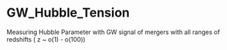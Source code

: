 # GW_Hubble_Tension
Measuring Hubble Parameter with GW signal of mergers with all ranges of redshifts ( z ~ o(1) - o(100))
